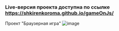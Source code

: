 ### Live-версия проекта доступна по ссылке https://shkirenkoroma.github.io/gameOnJs/
Проект "Браузерная игра"
![image](https://user-images.githubusercontent.com/61347452/228736394-a363f63c-7d2f-4e0b-b42d-4b5e3e30dfb8.png)

